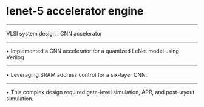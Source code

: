 # lenet-5 accelerator engine  
****
VLSI system design : CNN accelerator   
****
• Implemented a CNN accelerator for a quantized LeNet model using Verilog  
****
• Leveraging SRAM address control for a six-layer CNN.  
****
• This complex design required gate-level simulation, APR, and post-layout simulation.  
